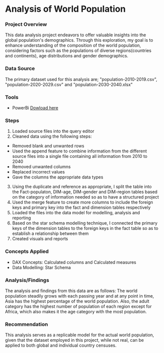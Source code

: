 # Analysis of World Population

### Project Overview

This data analysis project endeavors to offer valuable insights into the global population's demographics. Through this exploration, my goal is to enhance understanding of the composition of the world population, considering factors such as the populations of diverse regions(countries and continents), age distributions and gender demographics.

### Data Source

The primary dataset used for this analysis are; "population-2010-2019.csv", "population-2020-2029.csv" and "population-2030-2040.xlsx"

### Tools

- PowerBi [Dowload here](https://powerbi.microsoft.com/en-us/downloads/)

### Steps

1. Loaded source files into the query editor
2. Cleaned data using the following steps:
- Removed blank and unwanted rows
- Used the append feature to combine information from the different source files into a single file containing all information from 2010 to 2040
- Removed unwanted columns
- Replaced incorrect values
- Gave the columns the appropriate data types
3. Using the duplicate and reference as appropriate, I split the table into the Fact-populaton, DIM-age, DIM-gender and DIM-region tables based on the category of information 
   needed so as to have a structured project
4. Used the merge feature to create more columns to include the foreign keys and primary key into the fact and dimension tables respectively
5. Loaded the files into the data model for modelling, analysis and reporting
6. Based on the star schema modelling technique, I connected the primary keys of the dimension tables to the foreign keys in the fact table so as to establish a relationship 
   between them
7. Created visuals and reports

### Concepts Applied

- DAX Concepts: Calculated columns and Calculated measures
- Data Modelling: Star Schema

### Analysis/Findings

The analysis and findings from this data are as follows:
The world population steadily grows with each passing year and at any point in time, Asia has the highest percentage of the world population. Also, the adult category has the highest number of population of each region except for Africa, which also makes it the age category with the most population.

### Recommendation

This analysis serves as a replicable model for the actual world population, given that the dataset employed in this project, while not real, can be applied to both global and individual country censuses.



